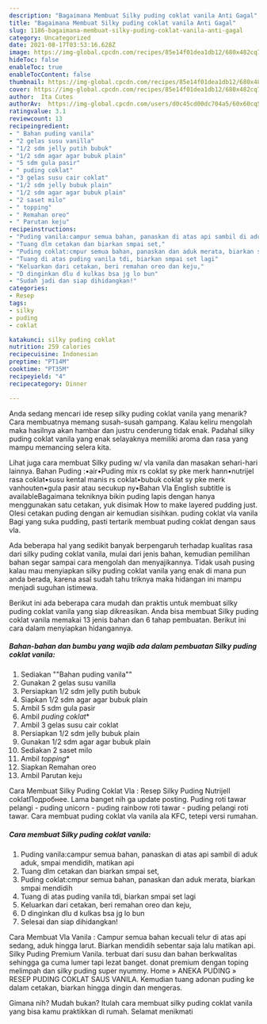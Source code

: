 ```yaml
---
description: "Bagaimana Membuat Silky puding coklat vanila Anti Gagal"
title: "Bagaimana Membuat Silky puding coklat vanila Anti Gagal"
slug: 1186-bagaimana-membuat-silky-puding-coklat-vanila-anti-gagal
category: Uncategorized
date: 2021-08-17T03:53:16.628Z
image: https://img-global.cpcdn.com/recipes/85e14f01dea1db12/680x482cq70/silky-puding-coklat-vanila-foto-resep-utama.jpg
hideToc: false
enableToc: true
enableTocContent: false
thumbnail: https://img-global.cpcdn.com/recipes/85e14f01dea1db12/680x482cq70/silky-puding-coklat-vanila-foto-resep-utama.jpg
cover: https://img-global.cpcdn.com/recipes/85e14f01dea1db12/680x482cq70/silky-puding-coklat-vanila-foto-resep-utama.jpg
author:  Ita Cutes
authorAv:  https://img-global.cpcdn.com/users/d0c45cd00dc704a5/60x60cq50/avatar.jpg
ratingvalue: 3.1
reviewcount: 13
recipeingredient:
- " Bahan puding vanila"
- "2 gelas susu vanilla"
- "1/2 sdm jelly putih bubuk"
- "1/2 sdm agar agar bubuk plain"
- "5 sdm gula pasir"
- " puding coklat"
- "3 gelas susu cair coklat"
- "1/2 sdm jelly bubuk plain"
- "1/2 sdm agar agar bubuk plain"
- "2 saset milo"
- " topping"
- " Remahan oreo"
- " Parutan keju"
recipeinstructions:
- "Puding vanila:campur semua bahan, panaskan di atas api sambil di aduk aduk, smpai mendidih, matikan api"
- "Tuang dlm cetakan dan biarkan smpai set,"
- "Puding coklat:cmpur semua bahan, panaskan dan aduk merata, biarkan smpai mendidih"
- "Tuang di atas puding vanila tdi, biarkan smpai set lagi"
- "Keluarkan dari cetakan, beri remahan oreo dan keju,"
- "D dinginkan dlu d kulkas bsa jg lo bun"
- "Sudah jadi dan siap dihidangkan!"
categories:
- Resep
tags:
- silky
- puding
- coklat

katakunci: silky puding coklat 
nutrition: 259 calories
recipecuisine: Indonesian
preptime: "PT14M"
cooktime: "PT35M"
recipeyield: "4"
recipecategory: Dinner

---
```



Anda sedang mencari ide resep silky puding coklat vanila yang menarik? Cara membuatnya memang susah-susah gampang. Kalau keliru mengolah maka hasilnya akan hambar dan justru cenderung tidak enak. Padahal silky puding coklat vanila yang enak selayaknya memiliki aroma dan rasa yang mampu memancing selera kita.


Lihat juga cara membuat Silky puding w/ vla vanila dan masakan sehari-hari lainnya. Bahan Puding :•air•Puding mix rs coklat sy pke merk hann•nutrijel rasa coklat•susu kental manis rs coklat•bubuk coklat sy pke merk vanhouten•gula pasir atau secukup ny•Bahan Vla English subtitle is availableBagaimana tekniknya bikin puding lapis dengan hanya menggunakan satu cetakan, yuk disimak How to make layered pudding just. Olesi cetakan puding dengan air kemudian sisihkan. puding coklat vla vanila Bagi yang suka pudding, pasti tertarik membuat puding coklat dengan saus vla.

Ada beberapa hal yang sedikit banyak berpengaruh terhadap kualitas rasa dari silky puding coklat vanila, mulai dari jenis bahan, kemudian pemilihan bahan segar sampai cara mengolah dan menyajikannya. Tidak usah pusing kalau mau menyiapkan silky puding coklat vanila yang enak di mana pun anda berada, karena asal sudah tahu triknya maka hidangan ini mampu menjadi suguhan istimewa.


Berikut ini ada beberapa cara mudah dan praktis untuk membuat silky puding coklat vanila yang siap dikreasikan. Anda bisa membuat Silky puding coklat vanila memakai 13 jenis bahan dan 6 tahap pembuatan. Berikut ini cara dalam menyiapkan hidangannya.

<!--inarticleads1-->

##### Bahan-bahan dan bumbu yang wajib ada dalam pembuatan Silky puding coklat vanila:

1. Sediakan  &#34;&#34;Bahan puding vanila&#34;&#34;
1. Gunakan 2 gelas susu vanilla
1. Persiapkan 1/2 sdm jelly putih bubuk
1. Siapkan 1/2 sdm agar agar bubuk plain
1. Ambil 5 sdm gula pasir
1. Ambil  *puding coklat**
1. Ambil 3 gelas susu cair coklat
1. Persiapkan 1/2 sdm jelly bubuk plain
1. Gunakan 1/2 sdm agar agar bubuk plain
1. Sediakan 2 saset milo
1. Ambil  *topping**
1. Siapkan  Remahan oreo
1. Ambil  Parutan keju


Cara Membuat Silky Puding Coklat Vla : Resep Silky Puding Nutrijell coklatПодробнее. Lama banget nih ga update posting. Puding roti tawar pelangi - puding unicorn - puding rainbow roti tawar - puding pelangi roti tawar. Cara membuat puding coklat vla vanila ala KFC, tetepi versi rumahan. 

<!--inarticleads2-->

##### Cara membuat Silky puding coklat vanila:

1. Puding vanila:campur semua bahan, panaskan di atas api sambil di aduk aduk, smpai mendidih, matikan api
1. Tuang dlm cetakan dan biarkan smpai set,
1. Puding coklat:cmpur semua bahan, panaskan dan aduk merata, biarkan smpai mendidih
1. Tuang di atas puding vanila tdi, biarkan smpai set lagi
1. Keluarkan dari cetakan, beri remahan oreo dan keju,
1. D dinginkan dlu d kulkas bsa jg lo bun
1. Selesai dan siap dihidangkan!

Cara Membuat Vla Vanila : Campur semua bahan kecuali telur di atas api sedang, aduk hingga larut. Biarkan mendidih sebentar saja lalu matikan api. Silky Puding Premium Vanila. terbuat dari susu dan bahan berkwalitas sehingga ga cuma lumer tapi lezat banget. donat premium dengan toping melimpah dan silky puding super nyummy. Home » ANEKA PUDING » RESEP PUDING COKLAT SAUS VANILA. Kemudian tuang adonan puding ke dalam cetakan, biarkan hingga dingin dan mengeras. 

Gimana nih? Mudah bukan? Itulah cara membuat silky puding coklat vanila yang bisa kamu praktikkan di rumah. Selamat menikmati
